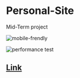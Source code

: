 # Personal-Site
 Mid-Term project

![mobile-frendly](https://user-images.githubusercontent.com/73386100/141678604-b9e3b651-7b29-4ce0-ae5d-09c6c7b927c6.png)

![performance test](https://user-images.githubusercontent.com/73386100/141678605-9ae29785-dcca-4842-82fe-50e33f4b3e5f.png)

## [Link]()